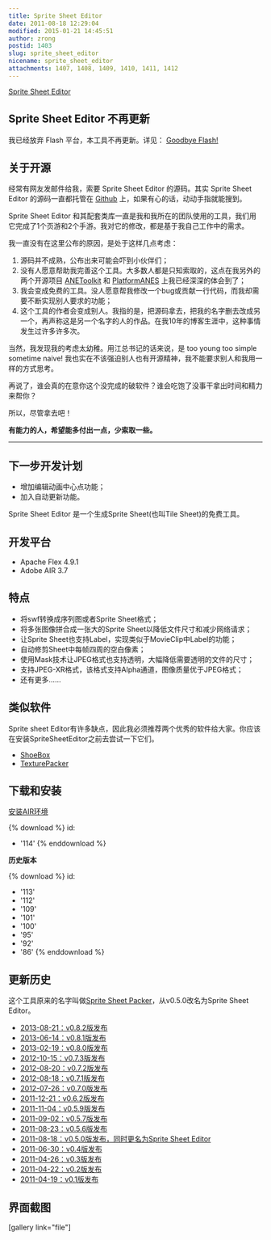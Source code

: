 ```yaml
---
title: Sprite Sheet Editor
date: 2011-08-18 12:29:04
modified: 2015-01-21 14:45:51
author: zrong
postid: 1403
slug: sprite_sheet_editor
nicename: sprite_sheet_editor
attachments: 1407, 1408, 1409, 1410, 1411, 1412
---
```


[Sprite Sheet Editor](https://blog.zengrong.net/spritesheeteditor/)

## Sprite Sheet Editor 不再更新

我已经放弃 Flash 平台，本工具不再更新。详见： [Goodbye Flash!][4]

## 关于开源

经常有网友发邮件给我，索要 Sprite Sheet Editor 的源码。其实 Sprite Sheet Editor 的源码一直都托管在 [Github][1] 上，如果有心的话，动动手指就能搜到。

Sprite Sheet Editor 和其配套类库一直是我和我所在的团队使用的工具，我们用它完成了1个页游和2个手游。我对它的修改，都是基于我自己工作中的需求。

我一直没有在这里公布的原因，是处于这样几点考虑：

1. 源码并不成熟，公布出来可能会吓到小伙伴们；
2. 没有人愿意帮助我完善这个工具。大多数人都是只知索取的，这点在我另外的两个开源项目 [ANEToolkit][2] 和 [PlatformANES][3] 上我已经深深的体会到了；
3. 我会变成免费的工具。没人愿意帮我修改一个bug或贡献一行代码，而我却需要不断实现别人要求的功能；
4. 这个工具的作者会变成别人。我指的是，把源码拿去，把我的名字删去改成另一个，再声称这是另一个名字的人的作品。在我10年的博客生涯中，这种事情发生过许多许多次。

当然，我发现我的考虑太幼稚。用江总书记的话来说，是 too young too simple sometime naive! 我也实在不该强迫别人也有开源精神，我不能要求别人和我用一样的方式思考。

再说了，谁会真的在意你这个没完成的破软件？谁会吃饱了没事干拿出时间和精力来帮你？

所以，尽管拿去吧！

**有能力的人，希望能多付出一点，少索取一些。**

----

## 下一步开发计划

* 增加编辑动画中心点功能；
* 加入自动更新功能。

Sprite Sheet Editor 是一个生成Sprite Sheet(也叫Tile Sheet)的免费工具。

## 开发平台

* Apache Flex 4.9.1
* Adobe AIR 3.7

## 特点

* 将swf转换成序列图或者Sprite Sheet格式；
* 将多张图像拼合成一张大的Sprite Sheet以降低文件尺寸和减少网络请求；
* 让Sprite Sheet也支持Label，实现类似于MovieClip中Label的功能；
* 自动修剪Sheet中每帧四周的空白像素；
* 使用Mask技术让JPEG格式也支持透明，大幅降低需要透明的文件的尺寸；
* 支持JPEG-XR格式，该格式支持Alpha通道，图像质量优于JPEG格式；
* 还有更多……

## 类似软件

Sprite sheet Editor有许多缺点，因此我必须推荐两个优秀的软件给大家。你应该在安装SpriteSheetEditor之前去尝试一下它们。

* [ShoeBox](http://renderhjs.net/shoebox/)
* [TexturePacker](http://www.codeandweb.com/texturepacker)

## 下载和安装

<a href="http://get.adobe.com/cn/air/" target="_blank">安装AIR环境</a>

{% download %}
id:
  - '114'
{% enddownload %}


**历史版本**

{% download %}
id:
  - '113'
  - '112'
  - '109'
  - '101'
  - '100'
  - '95'
  - '92'
  - '86'
{% enddownload %}

## 更新历史

这个工具原来的名字叫做<a href="https://blog.zengrong.net/spritesheetpacker/" target="_blank">Sprite Sheet Packer</a>，从v0.5.0改名为Sprite Sheet Editor。

* [2013-08-21：v0.8.2版发布](https://blog.zengrong.net/post/1901.html)
* [2013-06-14：v0.8.1版发布](https://blog.zengrong.net/post/1880.html)
* [2013-02-19：v0.8.0版发布](https://blog.zengrong.net/post/1815.html)
* [2012-10-15：v0.7.3版发布](https://blog.zengrong.net/post/1706.html)
* [2012-08-20：v0.7.2版发布](https://blog.zengrong.net/post/1672.html)
* [2012-08-18：v0.7.1版发布](https://blog.zengrong.net/post/1668.html)
* [2012-07-26：v0.7.0版发布](https://blog.zengrong.net/post/1660.html)
* [2011-12-21：v0.6.2版发布](https://blog.zengrong.net/post/1482.html)
* [2011-11-04：v0.5.9版发布](https://blog.zengrong.net/post/1468.html)
* [2011-09-02：v0.5.7版发布](https://blog.zengrong.net/post/1436.html)
* [2011-08-23：v0.5.6版发布](https://blog.zengrong.net/post/1414.html)
* [2011-08-18：v0.5.0版发布，同时更名为Sprite Sheet Editor](https://blog.zengrong.net/post/1402.html)
* [2011-06-30：v0.4版发布](https://blog.zengrong.net/post/1357.html)
* [2011-04-26：v0.3版发布](https://blog.zengrong.net/post/1313.html)
* [2011-04-22：v0.2版发布](https://blog.zengrong.net/post/1311.html)
* [2011-04-19：v0.1版发布](https://blog.zengrong.net/post/1306.html)

## 界面截图

[gallery link="file"]

[1]: https://github.com/zrong/sprite_sheet_editor
[2]: https://blog.zengrong.net/anetoolkit/
[3]: https://blog.zengrong.net/platform-anes/
[4]: https://blog.zengrong.net/post/2231.html
